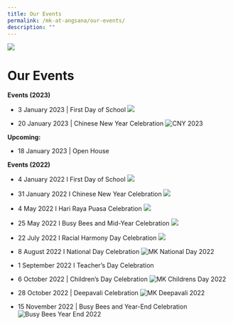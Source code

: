 ```yaml
---
title: Our Events
permalink: /mk-at-angsana/our-events/
description: ""
---
```

![](/images/MK-Angsana.jpg)

Our Events
==========
<b>Events (2023)</b>

* 3 January 2023 | First Day of School
![](/images/MK@Angsana/First%20Day%20of%20School%202023%20resized.jpg)


* 20 January 2023 | Chinese New Year Celebration
![CNY 2023](/images/MK@Angsana/Chinese%20New%20Year%20Celebration%202023%20resized.jpg)

<b>Upcoming:</b>

* 18 January 2023 | Open House

<b>Events (2022)</b>

* 4 January 2022 I First Day of School
![](/images/First%20Day%20of%20School.png)


* 31 January 2022 I Chinese New Year Celebration
![](/images/Chinese%20New%20Year%20Celebration.jpg)

* 4 May 2022 I Hari Raya Puasa Celebration
![](/images/Hari%20Raya%20Celebration.jpg)

* 25 May 2022 I Busy Bees and Mid-Year Celebration
![](/images/Busy%20Bees%20Mid-Year%20Celebration.png)

* 22 July 2022 I Racial Harmony Day Celebration
![](/images/Racial%20Harmony%20Day%20Celebration.jpg)


* 8 August 2022 I National Day Celebration
![MK National Day 2022](/images/MK@Angsana/National%20Day%20Celebration.jpg)

* 1 September 2022 I Teacher’s Day Celebration


* 6 October 2022 | Children’s Day Celebration
![MK Childrens Day 2022](/images/MK@Angsana/Children’s%20Day%20Celebration%20resized.png)


* 28 October 2022 | Deepavali Celebration
![MK Deepavali 2022](/images/MK@Angsana/Deepavali%20Celebration%20resized.jpg)

* 15 November 2022 | Busy Bees and Year-End Celebration
![Busy Bees Year End 2022](/images/MK@Angsana/Busy%20Bees%20_%20Year-End%20Celebration%20resized.jpg)